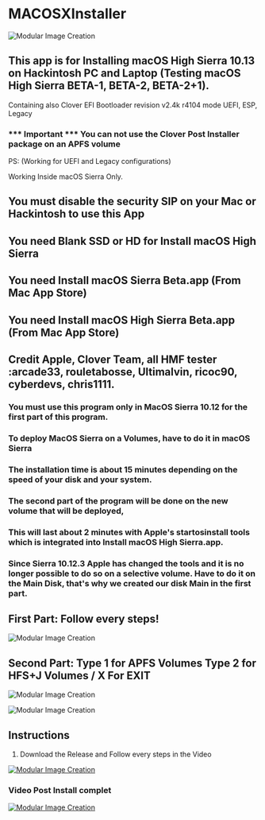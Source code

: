# MACOSXInstaller

![Modular Image Creation](https://i11.servimg.com/u/f11/18/50/18/69/instal10.png)



## This app is for Installing macOS High Sierra 10.13 on Hackintosh PC and Laptop (Testing macOS High Sierra BETA-1, BETA-2, BETA-2+1).



Containing also Clover EFI Bootloader revision v2.4k r4104 mode UEFI, ESP, Legacy 
### *** Important *** You can not use the Clover Post Installer package on an APFS volume

PS: (Working for UEFI and Legacy configurations)

Working Inside macOS Sierra Only.

## You must disable the security SIP on your Mac or Hackintosh to use this App

## You need Blank SSD or HD for Install macOS High Sierra
 
## You need Install macOS Sierra Beta.app (From Mac App Store)

## You need Install macOS High Sierra Beta.app (From Mac App Store)
 
## Credit Apple, Clover Team, all HMF tester :arcade33, rouletabosse, Ultimalvin, ricoc90,  cyberdevs, chris1111.

### You must use this program only in MacOS Sierra 10.12 for the first part of this program.
### To deploy MacOS Sierra on a Volumes, have to do it in macOS Sierra
### The installation time is about 15 minutes depending on the speed of your disk and your system.

### The second part of the program will be done on the new volume that will be deployed, 
### This will last about 2 minutes with Apple's startosinstall tools which is integrated into Install macOS High Sierra.app.
### Since Sierra 10.12.3 Apple has changed the tools and it is no longer possible to do so on a selective volume. Have to do it on the Main Disk, that's why we created our disk Main in the first part.

## First Part: Follow every steps!

![Modular Image Creation](https://i11.servimg.com/u/f11/18/50/18/69/captur50.png)

## Second Part: Type 1 for APFS Volumes Type 2 for HFS+J Volumes / X For EXIT

![Modular Image Creation](https://i11.servimg.com/u/f11/18/50/18/69/captur49.png)

![Modular Image Creation](https://i11.servimg.com/u/f11/18/50/18/69/sans_t23.png)


## Instructions

1. Download the Release and Follow every steps in the Video

[![Modular Image Creation](https://i11.servimg.com/u/f11/18/50/18/69/video_13.png)](https://www.youtube.com/watch?v=C0oVH7MwsFc)

### Video Post Install complet

[![Modular Image Creation](https://i11.servimg.com/u/f11/18/50/18/69/video_13.png)](https://www.youtube.com/watch?v=6xULd6XpID8)